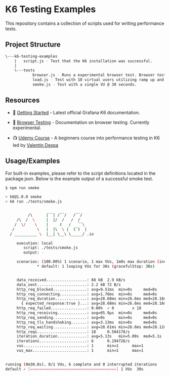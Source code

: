 
# K6 Testing Examples

This repository contains a collection of scripts used for writing performance tests.




## Project Structure

```bash
\---k6-testing-examples
    |   script.js - Test that the K6 installation was successful.
    |
    \---tests
            browser.js - Runs a experimental browser test. Browser testing is currently experiemental. For more details see below.
            load.js - Test with 10 virtual users utilizing ramp up and ramp down stages @ 50 seconds.
            smoke.js - Test with a single VU @ 30 seconds.
```


## Resources

- 📖 [Getting Started](https://grafana.com/docs/k6/latest/get-started/) - Latest official Grafana K6 documentation.

- 🚧 [Browser Testing](https://grafana.com/docs/k6/latest/using-k6-browser/) - Documentation on browser testing. Currently experimental.

- 📺 [Udemy Course](https://www.udemy.com/course/k6-load-testing-performance-testing/) - A beginners course into performance testing in K6 led by [Valentin Despa](https://vdespa.com/)


## Usage/Examples

For built-in examples, please refer to the script definitions located in the package.json. Below is the example output of a successful smoke test.

```bash
$ npm run smoke

> k6@1.0.0 smoke
> k6 run ./tests/smoke.js


          /\      |‾‾| /‾‾/   /‾‾/
     /\  /  \     |  |/  /   /  /
    /  \/    \    |     (   /   ‾‾\
   /          \   |  |\  \ |  (‾)  |
  / __________ \  |__| \__\ \_____/ .io

     execution: local
        script: ./tests/smoke.js
        output: -

     scenarios: (100.00%) 1 scenario, 1 max VUs, 1m0s max duration (incl. graceful stop):
              * default: 1 looping VUs for 30s (gracefulStop: 30s)


     data_received..................: 88 kB  2.9 kB/s
     data_sent......................: 2.2 kB 72 B/s
     http_req_blocked...............: avg=9.51ms  min=0s     med=0s      max=171.19ms p(90)=0s      p(95)=25.67ms
     http_req_connecting............: avg=1.76ms  min=0s     med=0s      max=31.78ms  p(90)=0s      p(95)=4.76ms
     http_req_duration..............: avg=28.68ms min=26.6ms med=28.16ms max=34.71ms  p(90)=30.36ms p(95)=31.64ms
       { expected_response:true }...: avg=28.68ms min=26.6ms med=28.16ms max=34.71ms  p(90)=30.36ms p(95)=31.64ms
     http_req_failed................: 0.00%  ✓ 0        ✗ 18
     http_req_receiving.............: avg=65.9µs  min=0s     med=0s      max=685.2µs  p(90)=150.3µs p(95)=528.62µs
     http_req_sending...............: avg=0s      min=0s     med=0s      max=0s       p(90)=0s      p(95)=0s
     http_req_tls_handshaking.......: avg=3.13ms  min=0s     med=0s      max=56.5ms   p(90)=0s      p(95)=8.47ms
     http_req_waiting...............: avg=28.61ms min=26.6ms med=28.12ms max=34.71ms  p(90)=30.36ms p(95)=31.64ms
     http_reqs......................: 18     0.584178/s
     iteration_duration.............: avg=5.13s   min=5.09s  med=5.1s    max=5.28s    p(90)=5.19s   p(95)=5.24s
     iterations.....................: 6      0.194726/s
     vus............................: 1      min=1      max=1
     vus_max........................: 1      min=1      max=1

                                                                                                                                                                                                                                                                                         
running (0m30.8s), 0/1 VUs, 6 complete and 0 interrupted iterations                                                                                                                                                                                                                      
default ✓ [======================================] 1 VUs  30s                     
```